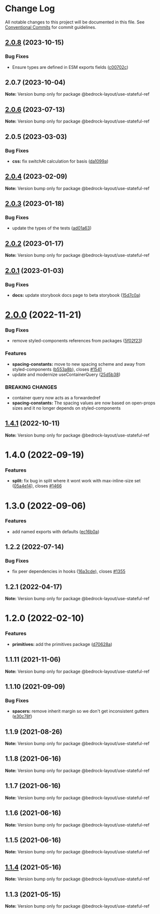 # Change Log

All notable changes to this project will be documented in this file.
See [Conventional Commits](https://conventionalcommits.org) for commit guidelines.

## [2.0.8](https://github.com/Bedrock-Layouts/Bedrock/compare/@bedrock-layout/use-stateful-ref@2.0.7...@bedrock-layout/use-stateful-ref@2.0.8) (2023-10-15)

### Bug Fixes

- Ensure types are defined in ESM exports fields ([c00702c](https://github.com/Bedrock-Layouts/Bedrock/commit/c00702cb95717810d53f88d309336a1d39512fc8))

## 2.0.7 (2023-10-04)

**Note:** Version bump only for package @bedrock-layout/use-stateful-ref

## [2.0.6](https://github.com/Bedrock-Layouts/Bedrock/compare/@bedrock-layout/use-stateful-ref@2.0.5...@bedrock-layout/use-stateful-ref@2.0.6) (2023-07-13)

**Note:** Version bump only for package @bedrock-layout/use-stateful-ref

## 2.0.5 (2023-03-03)

### Bug Fixes

- **css:** fix switchAt calculation for basis ([da1099a](https://github.com/Bedrock-Layouts/Bedrock/commit/da1099a3c0aa2c0b27e1413688c5124e3b6b5584))

## [2.0.4](https://github.com/Bedrock-Layouts/Bedrock/compare/@bedrock-layout/use-stateful-ref@2.0.3...@bedrock-layout/use-stateful-ref@2.0.4) (2023-02-09)

**Note:** Version bump only for package @bedrock-layout/use-stateful-ref

## [2.0.3](https://github.com/Bedrock-Layouts/Bedrock/compare/@bedrock-layout/use-stateful-ref@2.0.2...@bedrock-layout/use-stateful-ref@2.0.3) (2023-01-18)

### Bug Fixes

- update the types of the tests ([ad01a63](https://github.com/Bedrock-Layouts/Bedrock/commit/ad01a630de619385246733c7b15f3e38d834503c))

## [2.0.2](https://github.com/Bedrock-Layouts/Bedrock/compare/@bedrock-layout/use-stateful-ref@2.0.1...@bedrock-layout/use-stateful-ref@2.0.2) (2023-01-17)

**Note:** Version bump only for package @bedrock-layout/use-stateful-ref

## [2.0.1](https://github.com/Bedrock-Layouts/Bedrock/compare/@bedrock-layout/use-stateful-ref@1.4.1...@bedrock-layout/use-stateful-ref@2.0.1) (2023-01-03)

### Bug Fixes

- **docs:** update storybook docs page to beta storybook ([15d7c0a](https://github.com/Bedrock-Layouts/Bedrock/commit/15d7c0abd7ffc1f451f1fc3c5e151cc9004b5c9d))

# [2.0.0](https://github.com/Bedrock-Layouts/Bedrock/compare/@bedrock-layout/use-stateful-ref@1.4.1...@bedrock-layout/use-stateful-ref@2.0.0) (2022-11-21)

### Bug Fixes

- remove styled-components references from packages ([5f02f23](https://github.com/Bedrock-Layouts/Bedrock/commit/5f02f236d825ef86f3449997e017b80c78d48485))

### Features

- **spacing-constants:** move to new spacing scheme and away from styled-components ([b553a8b](https://github.com/Bedrock-Layouts/Bedrock/commit/b553a8b6b00fdc65538b39170236131f0855c111)), closes [#1541](https://github.com/Bedrock-Layouts/Bedrock/issues/1541)
- update and modernize useContainerQuery ([25d5b38](https://github.com/Bedrock-Layouts/Bedrock/commit/25d5b384b2008ede9ac92dd9200302a0e0926b87))

### BREAKING CHANGES

- container query now acts as a forwardedref
- **spacing-constants:** The spacing values are now based on open-props sizes and it no longer depends on
  styled-components

## [1.4.1](https://github.com/Bedrock-Layouts/Bedrock/compare/@bedrock-layout/use-stateful-ref@1.4.0...@bedrock-layout/use-stateful-ref@1.4.1) (2022-10-11)

**Note:** Version bump only for package @bedrock-layout/use-stateful-ref

# 1.4.0 (2022-09-19)

### Features

- **split:** fix bug in split where it wont work with max-inline-size set ([05a4e14](https://github.com/Bedrock-Layouts/Bedrock/commit/05a4e1498fda813a361b54c2a71735d2673f1109)), closes [#1466](https://github.com/Bedrock-Layouts/Bedrock/issues/1466)

# 1.3.0 (2022-09-06)

### Features

- add named exports with defaults ([ec16b0a](https://github.com/Bedrock-Layouts/Bedrock/commit/ec16b0a6fe5079199c60550eb60c8da2f7d9aa30))

## 1.2.2 (2022-07-14)

### Bug Fixes

- fix peer dependencies in hooks ([16a3cde](https://github.com/Bedrock-Layouts/Bedrock/commit/16a3cdee04996a3cc360a42720c62be44aa42b38)), closes [#1355](https://github.com/Bedrock-Layouts/Bedrock/issues/1355)

## 1.2.1 (2022-04-17)

**Note:** Version bump only for package @bedrock-layout/use-stateful-ref

# 1.2.0 (2022-02-10)

### Features

- **primitives:** add the primitives package ([d70628a](https://github.com/Bedrock-Layouts/Bedrock/commit/d70628ad84b1b995b17c223f510c6ab4303d8a3b))

## 1.1.11 (2021-11-06)

**Note:** Version bump only for package @bedrock-layout/use-stateful-ref

## 1.1.10 (2021-09-09)

### Bug Fixes

- **spacers:** remove inherit margin so we don't get inconsistent gutters ([e30c78f](https://github.com/Bedrock-Layouts/Bedrock/commit/e30c78f76eae5bbfd49e61df1cd479501ae0486b))

## 1.1.9 (2021-08-26)

**Note:** Version bump only for package @bedrock-layout/use-stateful-ref

## 1.1.8 (2021-06-16)

**Note:** Version bump only for package @bedrock-layout/use-stateful-ref

## 1.1.7 (2021-06-16)

**Note:** Version bump only for package @bedrock-layout/use-stateful-ref

## 1.1.6 (2021-06-16)

**Note:** Version bump only for package @bedrock-layout/use-stateful-ref

## 1.1.5 (2021-06-16)

**Note:** Version bump only for package @bedrock-layout/use-stateful-ref

## [1.1.4](https://github.com/Bedrock-Layouts/Bedrock/compare/@bedrock-layout/use-stateful-ref@1.1.3...@bedrock-layout/use-stateful-ref@1.1.4) (2021-05-16)

**Note:** Version bump only for package @bedrock-layout/use-stateful-ref

## 1.1.3 (2021-05-15)

**Note:** Version bump only for package @bedrock-layout/use-stateful-ref
